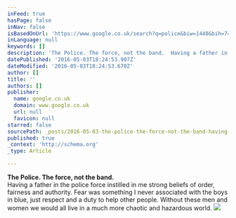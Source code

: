 ```yaml
---
inFeed: true
hasPage: false
inNav: false
isBasedOnUrl: 'https://www.google.co.uk/search?q=police&biw=1440&bih=740&source=lnms&tbm=isch&sa=X&ved=0ahUKEwjr-eChwb7MAhXILcAKHUkICjcQ_AUIBigB#tbm=isch&q=uk+police+black+and+white&imgrc=19I5FOg4vFC7rM%3A'
inLanguage: null
keywords: []
description: 'The Police. The force, not the band.  Having a father in the police force instilled in me strong beliefs of order, fairness and authority. Fear was something I never associated with the boys in blue, just respect and a duty to help other people. Without these men and women we would all live in a much more chaotic and hazardous world.'
datePublished: '2016-05-03T18:24:53.907Z'
dateModified: '2016-05-03T18:24:53.670Z'
author: []
title: ''
authors: []
publisher:
  name: google.co.uk
  domain: www.google.co.uk
  url: null
  favicon: null
starred: false
sourcePath: _posts/2016-05-03-the-police-the-force-not-the-band-having-a-father-in-the.md
published: true
_context: 'http://schema.org'
_type: Article

---
```

**The Police. The force, not the band.**  
Having a father in the police force instilled in me strong beliefs of order, fairness and authority. Fear was something I never associated with the boys in blue, just respect and a duty to help other people. Without these men and women we would all live in a much more chaotic and hazardous world.
![](https://i.guim.co.uk/img/static/sys-images/Guardian/Pix/pictures/2013/1/29/1359481263674/Norwell-Roberts-010.jpg?w=460&q=55&auto=format&usm=12&fit=max&s=3513d6c2ae1f45cdf0aab9a04e9e630b)